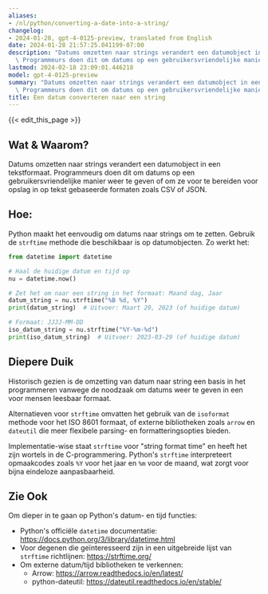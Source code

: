 ```yaml
---
aliases:
- /nl/python/converting-a-date-into-a-string/
changelog:
- 2024-01-28, gpt-4-0125-preview, translated from English
date: 2024-01-28 21:57:25.041199-07:00
description: "Datums omzetten naar strings verandert een datumobject in een tekstformaat.\
  \ Programmeurs doen dit om datums op een gebruikersvriendelijke manier weer te\u2026"
lastmod: 2024-02-18 23:09:01.446218
model: gpt-4-0125-preview
summary: "Datums omzetten naar strings verandert een datumobject in een tekstformaat.\
  \ Programmeurs doen dit om datums op een gebruikersvriendelijke manier weer te\u2026"
title: Een datum converteren naar een string
---
```


{{< edit_this_page >}}

## Wat & Waarom?
Datums omzetten naar strings verandert een datumobject in een tekstformaat. Programmeurs doen dit om datums op een gebruikersvriendelijke manier weer te geven of om ze voor te bereiden voor opslag in op tekst gebaseerde formaten zoals CSV of JSON.

## Hoe:
Python maakt het eenvoudig om datums naar strings om te zetten. Gebruik de `strftime` methode die beschikbaar is op datumobjecten. Zo werkt het:

```Python
from datetime import datetime

# Haal de huidige datum en tijd op
nu = datetime.now()

# Zet het om naar een string in het formaat: Maand dag, Jaar
datum_string = nu.strftime("%B %d, %Y")
print(datum_string)  # Uitvoer: Maart 29, 2023 (of huidige datum)

# Formaat: JJJJ-MM-DD
iso_datum_string = nu.strftime("%Y-%m-%d")
print(iso_datum_string)  # Uitvoer: 2023-03-29 (of huidige datum)
```

## Diepere Duik
Historisch gezien is de omzetting van datum naar string een basis in het programmeren vanwege de noodzaak om datums weer te geven in een voor mensen leesbaar formaat.

Alternatieven voor `strftime` omvatten het gebruik van de `isoformat` methode voor het ISO 8601 formaat, of externe bibliotheken zoals `arrow` en `dateutil` die meer flexibele parsing- en formatteringsopties bieden.

Implementatie-wise staat `strftime` voor "string format time" en heeft het zijn wortels in de C-programmering. Python's `strftime` interpreteert opmaakcodes zoals `%Y` voor het jaar en `%m` voor de maand, wat zorgt voor bijna eindeloze aanpasbaarheid.

## Zie Ook
Om dieper in te gaan op Python's datum- en tijd functies:
- Python's officiële `datetime` documentatie: https://docs.python.org/3/library/datetime.html
- Voor degenen die geïnteresseerd zijn in een uitgebreide lijst van `strftime` richtlijnen: https://strftime.org/
- Om externe datum/tijd bibliotheken te verkennen:
  - Arrow: https://arrow.readthedocs.io/en/latest/
  - python-dateutil: https://dateutil.readthedocs.io/en/stable/
